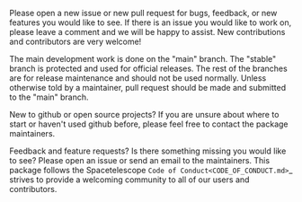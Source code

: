 Please open a new issue or new pull request for bugs, feedback, or new features
you would like to see. If there is an issue you would like to work on, please
leave a comment and we will be happy to assist. New contributions and
contributors are very welcome!

The main development work is done on the "main" branch. The "stable" branch is
protected and used for official releases. The rest of the branches are for
release maintenance and should not be used normally. Unless otherwise told by a
maintainer, pull request should be made and submitted to the "main" branch.

New to github or open source projects? If you are unsure about where to start or
haven't used github before, please feel free to contact the package maintainers.

Feedback and feature requests? Is there something missing you would like to see?
Please open an issue or send an email to the maintainers. This package follows
the Spacetelescope `Code of Conduct<CODE_OF_CONDUCT.md>`_ strives to provide a
welcoming community to all of our users and contributors.
